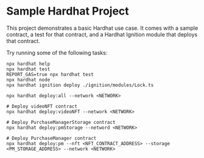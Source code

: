 # Sample Hardhat Project

This project demonstrates a basic Hardhat use case. It comes with a sample contract, a test for that contract, and a Hardhat Ignition module that deploys that contract.

Try running some of the following tasks:

```shell
npx hardhat help
npx hardhat test
REPORT_GAS=true npx hardhat test
npx hardhat node
npx hardhat ignition deploy ./ignition/modules/Lock.ts
```

```shell
npx hardhat deploy:all --network <NETWORK>

# Deploy videoNFT contract
npx hardhat deploy:videoNFT --network <NETWORK>

# Deploy PurchaseManagerStorage contract
npx hardhat deploy:pmStorage --netword <NETWORK>

# Deploy PurchaseManager contract
npx hardhat deploy:pm --nft <NFT_CONTRACT_ADDRESS> --storage <PM_STORAGE_ADDRESS> --network <NETWORK>

```
